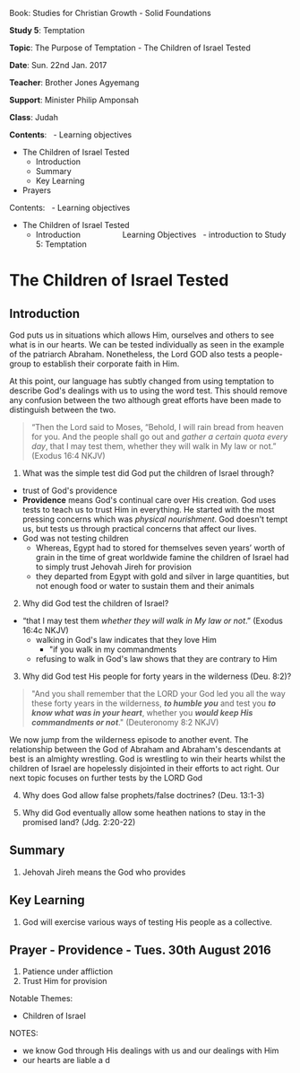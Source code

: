 Book: Studies for Christian Growth - Solid Foundations

**Study 5**: Temptation

**Topic**: The Purpose of Temptation - The Children of Israel Tested

**Date**: Sun. 22nd Jan. 2017 

**Teacher**: Brother Jones Agyemang

**Support**: Minister Philip Amponsah

**Class**: Judah

**Contents**:
  - Learning objectives
  - The Children of Israel Tested
    - Introduction
    - Summary
    - Key Learning
  - Prayers

Contents:
  - Learning objectives
  - The Children of Israel Tested
    - Introduction
	                  
Learning Objectives
  - introduction to Study 5: Temptation

# The Children of Israel Tested
## Introduction
God puts us in situations which allows Him, ourselves and others to see what is in our hearts. We can be tested individually as seen in the example of the patriarch Abraham. Nonetheless, the Lord GOD also tests a people-group to establish their corporate faith in Him.

At this point, our language has subtly changed from using temptation to describe God's dealings with us to using the word test. This should remove any confusion between the two although great efforts have been made to distinguish between the two.

>“Then the Lord said to Moses, “Behold, I will rain bread from heaven for you. And the people shall go out and _gather a certain quota every day_, that I may test them, whether they will walk in My law or not.” (Exodus 16:4 NKJV)


1. What was the simple test did God put the children of Israel through?
  - trust of God's providence
  - **Providence** means God's continual care over His creation. God uses tests to teach us to trust Him in everything. He started with the most pressing concerns which was _physical nourishment_. God doesn't tempt us, but tests us through practical concerns that affect our lives. 
  - God was not testing children
    - Whereas, Egypt had to stored for themselves seven years’ worth of grain in the time of great worldwide famine the children of Israel had to simply trust Jehovah Jireh for provision
    - they departed from Egypt with gold and silver in large quantities, but not enough food or water to sustain them and their animals

2. Why did God test the children of Israel?
  - “that I may test them *whether they will walk in My law or not*.” (Exodus 16:4c NKJV)
    - walking in God's law indicates that they love Him
      - "if you walk in my commandments
    - refusing to walk in God's law shows that they are contrary to Him

3. Why did God test His people for forty years in the wilderness (Deu. 8:2)?
  > "And you shall remember that the LORD your God led you all the way these forty years in the wilderness, **_to humble you_** and test you **_to know what was in your heart_**, whether you **_would keep His commandments or not_**." (Deuteronomy 8:2 NKJV)

We now jump from the wilderness episode to another event. The relationship between the God of Abraham and Abraham's descendants at best is an almighty wrestling. God is wrestling to win their hearts whilst the children of Israel are hopelessly disjointed in their efforts to act right. 
Our next topic focuses on further tests by the LORD God

4. Why does God allow false prophets/false doctrines? (Deu. 13:1-3)

5. Why did God eventually allow some heathen nations to stay in the promised land? (Jdg. 2:20-22)

## Summary
1. Jehovah Jireh means the God who provides

## Key Learning
1. God will exercise various ways of testing His people as a collective.

## Prayer - Providence - Tues. 30th August 2016
1. Patience under affliction
2. Trust Him for provision

Notable Themes:
  - Children of Israel 

NOTES:
  - we know God through His dealings with us and our dealings with Him
  - our hearts are liable a d
